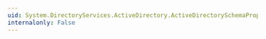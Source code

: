 ```yaml
---
uid: System.DirectoryServices.ActiveDirectory.ActiveDirectorySchemaPropertyCollection.Remove(System.DirectoryServices.ActiveDirectory.ActiveDirectorySchemaProperty)
internalonly: False
---
```

